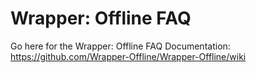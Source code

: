# Wrapper: Offline FAQ
Go here for the Wrapper: Offline FAQ Documentation: https://github.com/Wrapper-Offline/Wrapper-Offline/wiki
